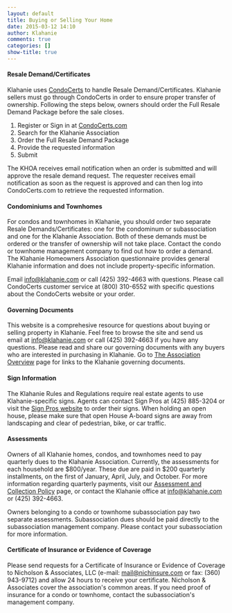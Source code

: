 ```yaml
---
layout: default
title: Buying or Selling Your Home
date: 2015-03-12 14:10
author: Klahanie
comments: true
categories: []
show-title: true
---
```


#### Resale Demand/Certificates
Klahanie uses [CondoCerts](https://www.condocerts.com) to handle Resale Demand/Certificates. Klahanie sellers must go through CondoCerts in order to ensure proper transfer of ownership. Following the steps below, owners should order the Full Resale Demand Package before the sale closes. 

1. Register or Sign in at [CondoCerts.com](https://www.condocerts.com)
2. Search for the Klahanie Association
3. Order the Full Resale Demand Package
4. Provide the requested information
5. Submit

The KHOA receives email notification when an order is submitted and will approve the resale demand request. The requester receives email notification as soon as the request is approved and can then log into CondoCerts.com to retrieve the requested information.

#### Condominiums and Townhomes
For condos and townhomes in Klahanie, you should order two separate Resale Demands/Certificates: one for the condominum or subassociation and one for the Klahanie Association. Both of these demands must be ordered or the transfer of ownership will not take place. Contact the condo or townhome management company to find out how to order a demand. The Klahanie Homeowners Association questionnaire provides general Klahanie information and does not include property-specific information. 

Email [info@klahanie.com](mailto:info@klahanie.com) or call (425) 392-4663 with questions. Please call CondoCerts customer service at (800) 310-6552 with specific questions about the CondoCerts website or your order.

#### Governing Documents

This website is a comprehesive resource for questions about buying or selling property in Klahanie. Feel free to browse the site and send us email at <a href="mailto:info@klahaine.com">info@klahanie.com</a> or call (425) 392-4663 if you have any questions. Please read and share our governing documents with any buyers who are interested in purchasing in Klahanie. Go to [The Association Overview]({{site.url}}/association.html) page for links to the Klahanie governing documents.</h3>

#### Sign Information

The Klahanie Rules and Regulations require real estate agents to use Klahanie-specific signs. Agents can contact Sign Pros at (425) 885-3204 or visit the [Sign Pros website](http://www.signpros.net/) to order their signs. When holding an open house, please make sure that open House A-board signs are away from landscaping and clear of pedestrian, bike, or car traffic.

#### Assessments 
Owners of all Klahanie homes, condos, and townhomes need to pay quarterly dues to the Klahanie Association. Currently, the assessments for each household are $800/year. These due are paid in $200 quarterly installments, on the first of January, April, July, and October. For more information regarding quarterly payments, visit our [Assessment and Collection Policy]({{site.url}}/files/assessment_payment_and_collection_policy.pdf) page, or contact the Klahanie office at [info@klahanie.com](mailto:info@klahanie.com) or (425) 392-4663.

Owners belonging to a condo or townhome subassociation pay two separate assessments. Subassociation dues should be paid directly to the subassociation management company. Please contact your subassociation for more information.

#### Certificate of Insurance or Evidence of Coverage
Please send requests for a Certificate of Insurance or Evidence of Coverage to Nicholson &amp; Associates, LLC (e-mail: <a href="mailto:mail@nichinsure.com">mail@nichinsure.com</a> or fax: (360) 943-9712) and allow 24 hours to receive your certificate.  Nicholson &amp; Associates cover the association's common areas. If you need proof of insurance for a condo or townhome, contact the subassociation's management company.
